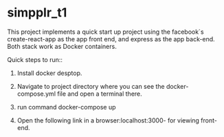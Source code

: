 # simpplr_t1

This project implements a quick start up project using the facebook`s create-react-app as the app front end, and express as the app back-end. Both stack work as Docker containers.

Quick steps to run::
1. Install docker desptop.

2. Navigate to project directory where you can see the docker-compose.yml file and open a terminal there.

3. run command docker-compose up

4. Open the following link in a browser:localhost:3000- for viewing front-end.

